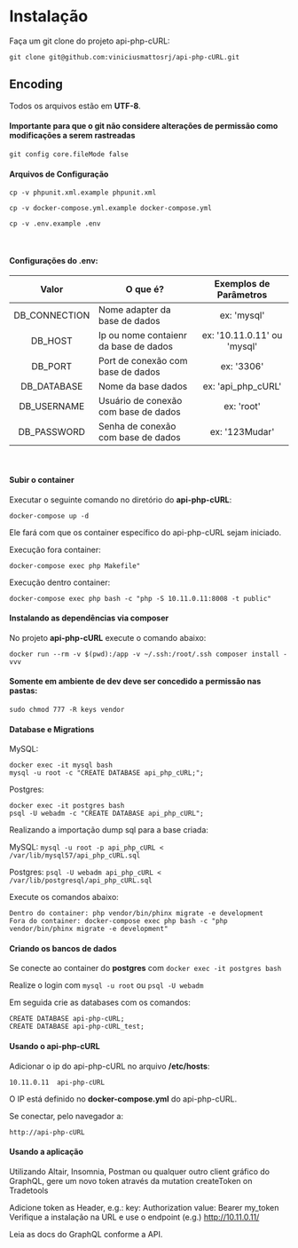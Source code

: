 # Instalação

Faça um git clone do projeto api-php-cURL:

```
git clone git@github.com:viniciusmattosrj/api-php-cURL.git
```

## Encoding

Todos os arquivos estão em **UTF-8**.

#### Importante para que o git não considere alterações de permissão como modificações a serem rastreadas

```
git config core.fileMode false
```

#### Arquivos de Configuração

```
cp -v phpunit.xml.example phpunit.xml

cp -v docker-compose.yml.example docker-compose.yml

cp -v .env.example .env
```

&nbsp;

#### Configurações do .env:

|     Valor     | O que é?                              |   Exemplos de Parâmetros    |
| :-----------: | ------------------------------------- | :-------------------------: |
| DB_CONNECTION | Nome adapter da base de dados         |         ex: 'mysql'         |
|    DB_HOST    | Ip ou nome contaienr da base de dados | ex: '10.11.0.11' ou 'mysql' |
|    DB_PORT    | Port de conexão com base de dados     |         ex: '3306'          |
|  DB_DATABASE  | Nome da base dados                    |     ex: 'api_php_cURL'      |
|  DB_USERNAME  | Usuário de conexão com base de dados  |         ex: 'root'          |
|  DB_PASSWORD  | Senha de conexão com base de dados    |       ex: '123Mudar'        |

&nbsp;

#### Subir o container

Executar o seguinte comando no diretório do **api-php-cURL**:

```
docker-compose up -d
```

Ele fará com que os container específico do api-php-cURL sejam iniciado.

Execução fora container:

```
docker-compose exec php Makefile"
```

Execução dentro container:

```
docker-compose exec php bash -c "php -S 10.11.0.11:8008 -t public"
```

#### Instalando as dependências via composer

No projeto **api-php-cURL** execute o comando abaixo:

```
docker run --rm -v $(pwd):/app -v ~/.ssh:/root/.ssh composer install -vvv
```

#### Somente em ambiente de dev deve ser concedido a permissão nas pastas:

```
sudo chmod 777 -R keys vendor
```

#### Database e Migrations

MySQL:

```
docker exec -it mysql bash
mysql -u root -c "CREATE DATABASE api_php_cURL;";
```

Postgres:

```
docker exec -it postgres bash
psql -U webadm -c "CREATE DATABASE api_php_cURL";
```

Realizando a importação dump sql para a base criada:

MySQL: `mysql -u root -p api_php_cURL < /var/lib/mysql57/api_php_cURL.sql`

Postgres: `psql -U webadm api_php_cURL < /var/lib/postgresql/api_php_cURL.sql`

Execute os comandos abaixo:

```
Dentro do container: php vendor/bin/phinx migrate -e development
Fora do container: docker-compose exec php bash -c "php vendor/bin/phinx migrate -e development"
```

#### Criando os bancos de dados

Se conecte ao container do **postgres** com `docker exec -it postgres bash`

Realize o login com `mysql -u root` ou `psql -U webadm`

Em seguida crie as databases com os comandos:

```
CREATE DATABASE api-php-cURL;
CREATE DATABASE api-php-cURL_test;
```

#### Usando o api-php-cURL

Adicionar o ip do api-php-cURL no arquivo **/etc/hosts**:

```
10.11.0.11  api-php-cURL
```

O IP está definido no **docker-compose.yml** do api-php-cURL.

Se conectar, pelo navegador a:

```
http://api-php-cURL
```

#### Usando a aplicação

Utilizando Altair, Insomnia, Postman ou qualquer outro client gráfico do GraphQL, gere um novo token através da mutation createToken on Tradetools

Adicione token as Header, e.g.:
key: Authorization
value: Bearer my_token
Verifique a instalação na URL e use o endpoint (e.g.) http://10.11.0.11/

Leia as docs do GraphQL conforme a API.
